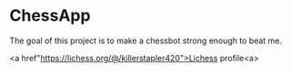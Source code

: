 # ChessApp

The goal of this project is to make a chessbot strong enough to beat me.

<a href"https://lichess.org/@/killerstapler420">Lichess profile<a\>